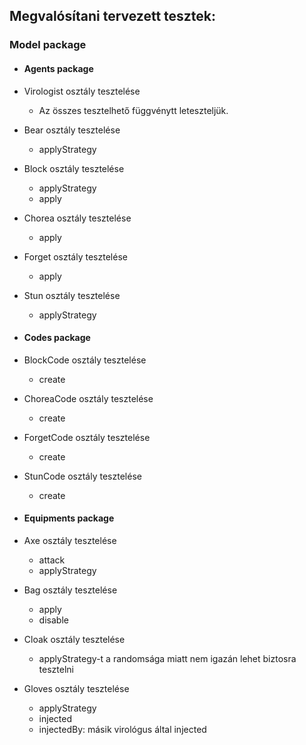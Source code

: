 ## Megvalósítani tervezett tesztek:

### Model package

- #### Agents package
- Virologist osztály tesztelése 
  - Az összes tesztelhető függvénytt leteszteljük.

- Bear osztály tesztelése
  - applyStrategy

- Block osztály tesztelése
  - applyStrategy
  - apply
  
- Chorea osztály tesztelése
  - apply

- Forget osztály tesztelése
  - apply
  
- Stun osztály tesztelése
  - applyStrategy

- #### Codes package
- BlockCode osztály tesztelése
  - create

- ChoreaCode osztály tesztelése
  - create
  
- ForgetCode osztály tesztelése
  - create

- StunCode osztály tesztelése
  - create

- #### Equipments package
- Axe osztály tesztelése
  - attack
  - applyStrategy

- Bag osztály tesztelése
  - apply
  - disable

- Cloak osztály tesztelése
  - applyStrategy-t a randomsága miatt nem igazán lehet biztosra tesztelni

- Gloves osztály tesztelése
  - applyStrategy
  - injected
  - injectedBy: másik virológus által injected